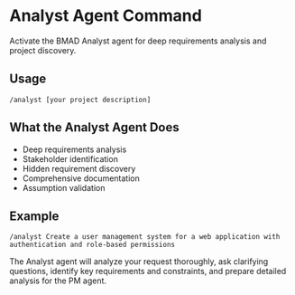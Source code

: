 # Analyst Agent Command

Activate the BMAD Analyst agent for deep requirements analysis and project discovery.

## Usage
```
/analyst [your project description]
```

## What the Analyst Agent Does
- Deep requirements analysis
- Stakeholder identification
- Hidden requirement discovery
- Comprehensive documentation
- Assumption validation

## Example
```
/analyst Create a user management system for a web application with authentication and role-based permissions
```

The Analyst agent will analyze your request thoroughly, ask clarifying questions, identify key requirements and constraints, and prepare detailed analysis for the PM agent.
